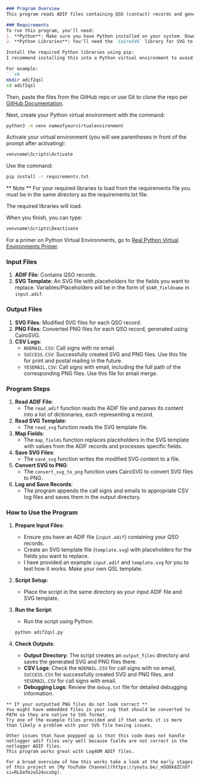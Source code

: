 
```markdown
### Program Overview
This program reads ADIF files containing QSO (contact) records and generates custom SVG and PNG files for each record. It maps fields from the ADIF file to placeholders in an SVG template, processes the fields, and saves the modified SVG files. Additionally, it converts these SVG files into PNG files using CairoSVG. The program logs the process and outputs the call signs and email information to CSV files.

### Requirements
To run this program, you'll need:
1. **Python**: Make sure you have Python installed on your system. Download from [python.org](https://www.python.org).
2. **Python Libraries**: You'll need the `CairoSVG` library for SVG to PNG conversion, the `Pillow` library for image processing, `xml.etree.ElementTree` for parsing SVG content, and `re` for regular expressions.

Install the required Python libraries using pip:
I recommend installing this into a Python virtual environment to avoid conflicts with other programs. You can do that by creating a directory where you want to run this.

For example:
```sh
mkdir adif2qsl 
cd adif2qsl
```
Then, paste the files from the GitHub repo or use Git to clone the repo per [GitHub Documentation](https://docs.github.com/en/repositories/creating-and-managing-repositories/cloning-a-repository).

Next, create your Python virtual environment with the command:
```sh
python3 -m venv nameofyourvirtualenvironment
```

Activate your virtual environment (you will see parentheses in front of the prompt after activating):
```sh
venvname\Scripts\Activate
```

Use the command:
```sh
pip install -r requirements.txt
```
** Note **
For your required libraries to load from the requirements file you must be in the same directory as the requirements.txt file.  

The required libraries will load.

When you finish, you can type:
```sh
venvname\Scripts\Deactivate
```

For a primer on Python Virtual Environments, go to [Real Python Virtual Environments Primer](https://realpython.com/python-virtual-environments-a-primer/).

### Input Files
1. **ADIF File**: Contains QSO records.
2. **SVG Template**: An SVG file with placeholders for the fields you want to replace. Variables/Placeholders will be in the form of `$VAR_fieldname` in `input.adif`.

### Output Files
1. **SVG Files**: Modified SVG files for each QSO record.
2. **PNG Files**: Converted PNG files for each QSO record, generated using CairoSVG.
3. **CSV Logs**:
   - `NOEMAIL.CSV`: Call signs with no email.
   - `SUCCESS.CSV`: Successfully created SVG and PNG files. Use this file for print and postal mailing in the future.
   - `YESEMAIL.CSV`: Call signs with email, including the full path of the corresponding PNG files. Use this file for email merge.

### Program Steps

1. **Read ADIF File**: 
   - The `read_adif` function reads the ADIF file and parses its content into a list of dictionaries, each representing a record.
2. **Read SVG Template**: 
   - The `read_svg` function reads the SVG template file.
3. **Map Fields**: 
   - The `map_fields` function replaces placeholders in the SVG template with values from the ADIF records and processes specific fields.
4. **Save SVG Files**: 
   - The `save_svg` function writes the modified SVG content to a file.
5. **Convert SVG to PNG**: 
   - The `convert_svg_to_png` function uses CairoSVG to convert SVG files to PNG.
6. **Log and Save Records**: 
   - The program appends the call signs and emails to appropriate CSV log files and saves them in the output directory.

### How to Use the Program

1. **Prepare Input Files**:
   - Ensure you have an ADIF file (`input.adif`) containing your QSO records.
   - Create an SVG template file (`template.svg`) with placeholders for the fields you want to replace.
   - I have provided an example `input.adif` and `template.svg` for you to test how it works. Make your own QSL template.

2. **Script Setup**:
   - Place the script in the same directory as your input ADIF file and SVG template.

3. **Run the Script**:
   - Run the script using Python:
   ```sh
   python adif2qsl.py
   ```

4. **Check Outputs**:
   - **Output Directory**: The script creates an `output_files` directory and saves the generated SVG and PNG files there.
   - **CSV Logs**: Check the `NOEMAIL.CSV` for call signs with no email, `SUCCESS.CSV` for successfully created SVG and PNG files, and `YESEMAIL.CSV` for call signs with email.
   - **Debugging Logs**: Review the `debug.txt` file for detailed debugging information.
```
** If your outputted PNG files do not look correct **
You might have embedded files in your svg that should be converted to PATH so they are native to SVG format.
Try one of the example files provided and if that works it is more than likely a problem with your SVG file having issues.

Other issues that have poppped up is that this code does not handle netlogger adif files very well because fields are not correct in the netlogger ADIF files.
This program works great with Log4OM ADIF files.

For a broad overview of how this works take a look at the early stages of this project on [My YouTube Channel](https://youtu.be/_m5ODk8ZCnU?si=RLOafmJaS24ucubg).

